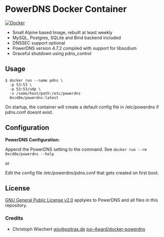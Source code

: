 # PowerDNS Docker Container

[![Docker](https://github.com/0xcd0e/docker-powerdns/actions/workflows/docker-publish.yml/badge.svg?branch=master)](https://github.com/0xcd0e/docker-powerdns/actions/workflows/docker-publish.yml)

* Small Alpine based Image, rebuilt at least weekly
* MySQL, Postgres, SQLite and Bind backend included
* DNSSEC support optional
* PowerDNS version 4.7.2 compiled with support for libsodium
* Graceful shutdown using pdns_control

## Usage

```shell
$ docker run --name pdns \
  -p 53:53 \
  -p 53:53/udp \
  -v /some/host/path:/etc/powerdns
  0xcd0e/powerdns:latest
```

On startup, the container will create a default config file in /etc/powerdns if pdns.conf doesnt exist.

## Configuration

**PowerDNS Configuration:**

Append the PowerDNS setting to the command.
See `docker run --rm 0xcd0e/powerdns --help`

or

Edit the config file /etc/powerdns/pdns.conf that gets created on first boot.

## License

[GNU General Public License v2.0](https://github.com/PowerDNS/pdns/blob/master/COPYING) applyies to PowerDNS and all files in this repository.

### Credits

* Christoph Wiechert <wio@psitrax.de> [psi-4ward/docker-powerdns](https://github.com/psi-4ward/docker-powerdns)
